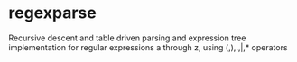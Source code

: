 # regexparse

Recursive descent and table driven parsing and expression tree implementation for regular expressions a through z, using (,),.,|,* operators
